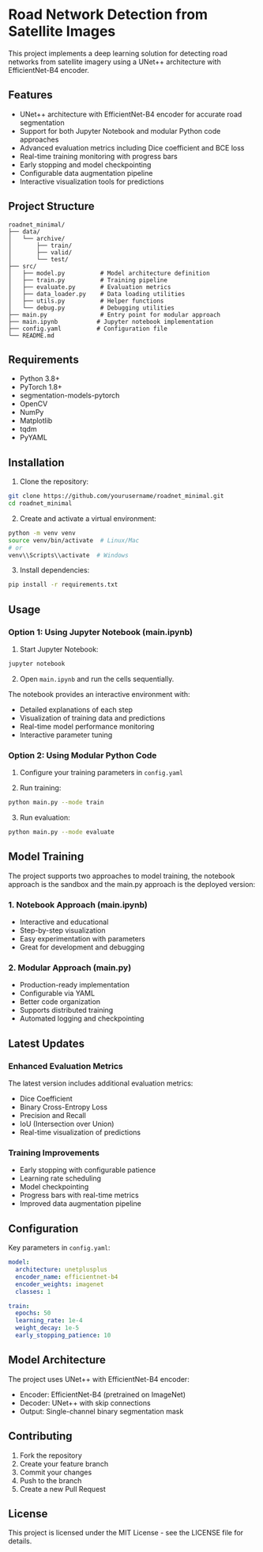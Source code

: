 # Road Network Detection from Satellite Images

This project implements a deep learning solution for detecting road networks from satellite imagery using a UNet++ architecture with EfficientNet-B4 encoder.

## Features

- UNet++ architecture with EfficientNet-B4 encoder for accurate road segmentation
- Support for both Jupyter Notebook and modular Python code approaches
- Advanced evaluation metrics including Dice coefficient and BCE loss
- Real-time training monitoring with progress bars
- Early stopping and model checkpointing
- Configurable data augmentation pipeline
- Interactive visualization tools for predictions

## Project Structure

```
roadnet_minimal/
├── data/
│   └── archive/
│       ├── train/
│       ├── valid/
│       └── test/
├── src/
│   ├── model.py          # Model architecture definition
│   ├── train.py          # Training pipeline
│   ├── evaluate.py       # Evaluation metrics
│   ├── data_loader.py    # Data loading utilities
│   ├── utils.py          # Helper functions
│   └── debug.py          # Debugging utilities
├── main.py               # Entry point for modular approach
├── main.ipynb           # Jupyter notebook implementation
├── config.yaml          # Configuration file
└── README.md
```

## Requirements

- Python 3.8+
- PyTorch 1.8+
- segmentation-models-pytorch
- OpenCV
- NumPy
- Matplotlib
- tqdm
- PyYAML

## Installation

1. Clone the repository:
```bash
git clone https://github.com/yourusername/roadnet_minimal.git
cd roadnet_minimal
```

2. Create and activate a virtual environment:
```bash
python -m venv venv
source venv/bin/activate  # Linux/Mac
# or
venv\\Scripts\\activate  # Windows
```

3. Install dependencies:
```bash
pip install -r requirements.txt
```

## Usage

### Option 1: Using Jupyter Notebook (main.ipynb)

1. Start Jupyter Notebook:
```bash
jupyter notebook
```

2. Open `main.ipynb` and run the cells sequentially.

The notebook provides an interactive environment with:
- Detailed explanations of each step
- Visualization of training data and predictions
- Real-time model performance monitoring
- Interactive parameter tuning

### Option 2: Using Modular Python Code

1. Configure your training parameters in `config.yaml`

2. Run training:
```bash
python main.py --mode train
```

3. Run evaluation:
```bash
python main.py --mode evaluate
```

## Model Training

The project supports two approaches to model training, the notebook approach is the sandbox and the main.py approach is the deployed version:
### 1. Notebook Approach (main.ipynb)
- Interactive and educational
- Step-by-step visualization
- Easy experimentation with parameters
- Great for development and debugging

### 2. Modular Approach (main.py)
- Production-ready implementation
- Configurable via YAML
- Better code organization
- Supports distributed training
- Automated logging and checkpointing

## Latest Updates

### Enhanced Evaluation Metrics
The latest version includes additional evaluation metrics:
- Dice Coefficient
- Binary Cross-Entropy Loss
- Precision and Recall
- IoU (Intersection over Union)
- Real-time visualization of predictions

### Training Improvements
- Early stopping with configurable patience
- Learning rate scheduling
- Model checkpointing
- Progress bars with real-time metrics
- Improved data augmentation pipeline

## Configuration

Key parameters in `config.yaml`:

```yaml
model:
  architecture: unetplusplus
  encoder_name: efficientnet-b4
  encoder_weights: imagenet
  classes: 1

train:
  epochs: 50
  learning_rate: 1e-4
  weight_decay: 1e-5
  early_stopping_patience: 10
```

## Model Architecture

The project uses UNet++ with EfficientNet-B4 encoder:
- Encoder: EfficientNet-B4 (pretrained on ImageNet)
- Decoder: UNet++ with skip connections
- Output: Single-channel binary segmentation mask

## Contributing

1. Fork the repository
2. Create your feature branch
3. Commit your changes
4. Push to the branch
5. Create a new Pull Request

## License

This project is licensed under the MIT License - see the LICENSE file for details.



